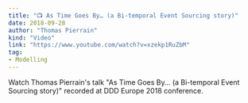 ```yaml
---
title: "📺 As Time Goes By… (a Bi-temporal Event Sourcing story)"
date: 2018-09-28
author: "Thomas Pierrain"
kind: "Video"
link: "https://www.youtube.com/watch?v=xzekp1RuZbM"
tag:
- Modelling
---
```


Watch Thomas Pierrain's talk "As Time Goes By… (a Bi-temporal Event Sourcing story)" recorded at DDD Europe 2018 conference.

<!-- more -->

<YouTube id="xzekp1RuZbM"></YouTube>
